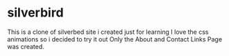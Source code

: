 # silverbird
This is a clone of silverbed site i created just for learning 
I love the css animations so i decided to try it out 
Only the About and  Contact Links Page was created.
